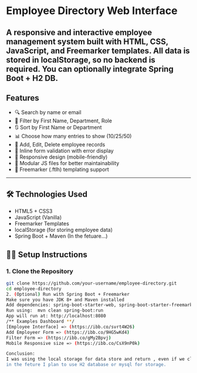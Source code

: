# Employee Directory Web Interface
A responsive and interactive employee management system built with **HTML**, **CSS**, **JavaScript**, and **Freemarker templates**.
All data is stored in **localStorage**, so no backend is required. You can optionally integrate Spring Boot + H2 DB.
---
## Features
- 🔍 Search by name or email
- 🧪 Filter by First Name, Department, Role
- 🔃 Sort by First Name or Department
- 📊 Choose how many entries to show (10/25/50)
- 📝 Add, Edit, Delete employee records
- 💬 Inline form validation with error display
- 📱 Responsive design (mobile-friendly)
- 📁 Modular JS files for better maintainability
- 🧾 Freemarker (.ftlh) templating support
---
## 🛠️ Technologies Used
- HTML5 + CSS3
- JavaScript (Vanilla)
- Freemarker Templates
- localStorage (for storing employee data)
- Spring Boot + Maven (In the fetuare...) 

## 🧑‍💻 Setup Instructions
### 1. Clone the Repository
```bash
git clone https://github.com/your-username/employee-directory.git
cd employee-directory
2. (Optional) Run with Spring Boot + Freemarker
Make sure you have JDK 8+ and Maven installed
Add dependencies: spring-boot-starter-web, spring-boot-starter-freemarker
Run using:  mvn clean spring-boot:run
App will run at: http://localhost:8080
/** Examples Dashboard **/
[Employee Interface] => (https://ibb.co/svrt4W26) 
Add Employeer Form => (https://ibb.co/9HG5wKd4)
Filter Form => (https://ibb.co/gMy2Bpvj)
Mobile Responsive size => (https://ibb.co/CsX9nP0k)

Conclusion:  
I was using the local storage for data store and return , even if we close the application the data will be save it won't erase.
in the feture I plan to use H2 database or mysql for storage. 
